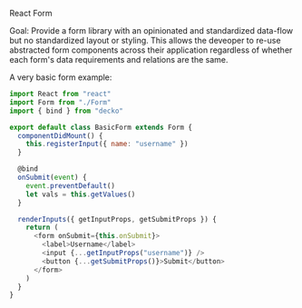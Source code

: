 React Form

Goal: Provide a form library with an opinionated and standardized data-flow but no standardized layout or styling. This allows the deveoper to re-use abstracted form components across their application regardless of whether each form's data requirements and relations are the same.

A very basic form example:

```javascript
import React from "react"
import Form from "./Form"
import { bind } from "decko"

export default class BasicForm extends Form {
  componentDidMount() {
    this.registerInput({ name: "username" })
  }

  @bind
  onSubmit(event) {
    event.preventDefault()
    let vals = this.getValues()
  }

  renderInputs({ getInputProps, getSubmitProps }) {
    return (
      <form onSubmit={this.onSubmit}>
        <label>Username</label>
        <input {...getInputProps("username")} />
        <button {...getSubmitProps()}>Submit</button>
      </form>
    )
  }
}
```